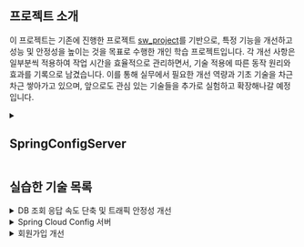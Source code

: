  ## 프로젝트 소개

이 프로젝트는 기존에 진행한 프로젝트 [sw_project](https://github.com/asdop0/sw_project)를 기반으로, 특정 기능을 개선하고 성능 및 안정성을 높이는 것을 목표로 수행한 개인 학습 프로젝트입니다. 각 개선 사항은 일부분씩 적용하여 작업 시간을 효율적으로 관리하면서, 기술 적용에 따른 동작 원리와 효과를 기록으로 남겼습니다. 이를 통해 실무에서 필요한 개선 역량과 기초 기술을 차근차근 쌓아가고 있으며, 앞으로도 관심 있는 기술들을 추가로 실험하고 확장해나갈 예정입니다.

<details>
<summary><h2>SpringConfigServer</h2></summary>
 <h3>프로젝트 소개</h3>
 API 서버들의 환경 설정을 중앙 관리하기 위해 Spring Cloud Config로 설정 서버를 구축한 프로젝트입니다.

 <h3>주요 기능</h3>
 
 - **Git 저장소에 설정 파일을 중앙 집중화**
 - **개발/운영 환경에 따라 다른 설정 파일 제공**
 - **API 서버가 설정 서버를 통해 외부 설정을 동적으로 읽어옴**

 <h3>설정 구조</h3>
 
 ```
 {server-name}.properties      # 공통 설정 
 {server-name}-dev.properties  # 개발 설정 
 {server-name}-prod.properties # 운영 설정 
 ```

<h3>실습 예시</h3>
포스트맨으로 '/hello' 요청을 보내면 Config 서버의 환경 설정 파일에 정의된 메시지(dev/prod)에 따라 다른 응답을 반환합니다. </br>
<img width="278" alt="image" src="https://github.com/user-attachments/assets/541e68ca-1522-4d21-9c99-f527481422b0" />



</details>


## 실습한 기술 목록

<details>
<summary>DB 조회 응답 속도 단축 및 트래픽 안정성 개선</summary>
 
- **목적**: 반복적인 DB 조회와 트래픽 증가 문제를 해결하여, 웹 애플리케이션의 응답 속도와 안정성을 개선

- **적용 기술**
  - Redis 캐싱: 반복 조회 데이터 저장 → DB 조회 횟수 감소, 응답 속도 단축
  - Nginx 로드밸런싱: 단일 서버 집중 부하 분산 → 동시 요청 처리량 증가, 타임아웃 감소

- **주요 성과**
  - 평균 응답 속도 약 50% 단축 (캐시 적용)
  - 동시 요청 처리량 증가 및 타임아웃 0건 달성 (캐싱 + 로드밸런싱)
  
- **실습 코드**: [`sw-camping-redis/`](./sw-camping-redis)  
- **자세히 보기:** [캐싱 및 로드밸런싱 정리](sw-camping-redis/README.md)

</details>


</details>

<details>
<summary>Spring Cloud Config 서버</summary>

- **목적**: 운영(prod)과 개발(dev) 환경 설정 분리  
- **성과**: 환경별 설정 관리 자동화  
- **실습 코드**: [`config-server/`](./config-server)

</details>

<details>
<summary>회원가입 개선</summary>

- **목적**: 이메일 인증을 통해 무분별한 회원가입 방지
 
- **적용 기술**
  - Redis 메시지 큐: 인증 요청과 이메일 발송을 비동기 처리
  
- **주요 성과**
  - 이메일 인증 기능 구현
  - 비동기 메시지 처리로 서버 부하 분산 및 안정성 확보
  
- **실습 코드**: [`email/`](./email)
- **자세히 보기:** [이메일 인증 정리](email/README.md)

</details>

